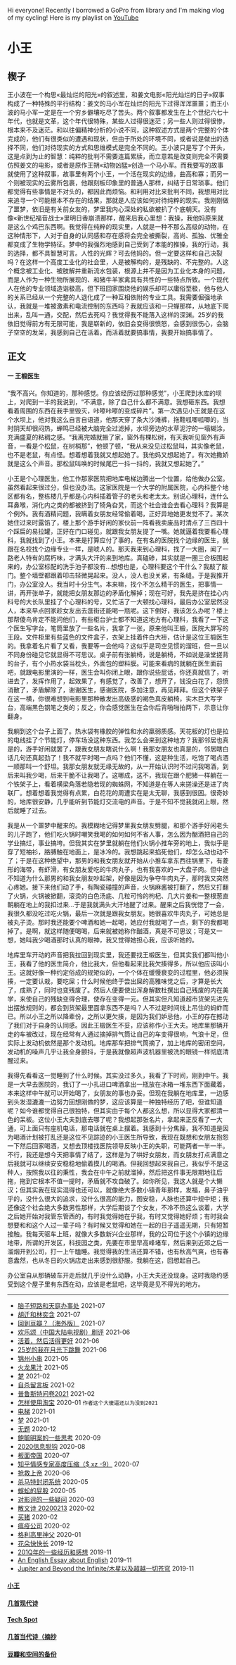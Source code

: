 Hi everyone! Recently I borrowed a GoPro from library and I'm making vlog of my cycling! Here is my playlist on [YouTube](https://www.youtube.com/playlist?list=PL0wVzLkHZ9pk3T9UmPGdKZeC0BQGr6s0u)

# 小王

## 楔子

王小波在一个构思«最灿烂的阳光»的叙述里，和姜文电影«阳光灿烂的日子»叙事构成了一种特殊的平行结构：姜文的马小军在灿烂的阳光下过得浑浑噩噩；而王小波的马小军一定是在一个穷乡僻壤吃尽了苦头。两个叙事都发生在上个世纪六七十年代，也就是文革，这个年代很特殊，某些人过得很迷茫；另一些人则过得很惨，根本来不及迷茫。和以往偏精神分析的小说不同，这种叙述方式是两个完整的个体完成的，他们有很类似的遭遇和现状，但由于所处的环境不同，或者说是做出的选择不同，他们对待现实的方式和思维模式是完全不同的。王小波只是写了个开头，这是点到为止的智慧：纯粹的批判不需要连篇累牍，而立意若是改变则完全不需要仿照姜文的电影，或者是原作王朔«动物凶猛»创造一个马小军。而我要写的故事就使用了这种叙事，故事里有两个小王，一个活在现实的边缘，曲高和寡；而另一个则被现实的云雾所包裹，他跟刻板印象里的普通人那样，纠结于日常琐事。他们都觉得有些事情是不对头的，都因此而烦恼。和利用对比来批判不同，我想用对比来追寻一个可能根本不存在的结果，那就是人应该如何对待纯粹的现实。我刚刚做了噩梦，依旧是有关前女友的，梦里我内心深处的私欲被扒了个底朝天。没有像«新世纪福音战士»里明日香崩溃那样，醒来后我心里想：我操，我他妈原来就是这么个鸡巴东西啊。我觉得在纯粹的现实里，人就是一种不那么高级的动物，在这种情形下，人对于自身的认同感和存在感将会完全被撕裂，高尚、孤独、优雅全都变成了生物学特征。梦中的我强烈地感到自己受到了本能的推搡，我的行动，我的选择，都不具智慧可言。人性的光辉？可去他妈的。但一定要这样和自己决裂吗？在这样一个高度工业化的社会里，人是被解构的，是残缺的、不完整的。人这个概念被工业化、被肢解并重新流水包装，根源上并不是因为工业化本身的问题，而是人作为一种生物所展现的、和猪牛羊家禽具有共性的一些特点所致。一个现代人在他的专业领域造诣极高，但下班回家围绕他的娱乐却可以庸俗至极，他与他人的关系已经从一个完整的人退化成了一种互相依附的专业工具。我需要倔强地承认，我就是一堆被激素和电流控制的东西吗？我就应该和一只蟬那样，从地底下爬出来，乱叫一通，交配，然后去死吗？我觉得我不能落入这样的深渊。25岁的我依旧觉得前方有无限可能，我是崭新的，依旧会变得很愤怒，会感到很伤心，会脑子空空的发呆，我感到自己在活着。而活着就要搞事情，我要开始搞事情了。

## 正文

#### 一 王椴医生

“我不高兴。你知道的，那种感觉。你应该经历过那种感觉”，小王爬到水库的坝上，对爬到一半的我说到，“不满意，除了自己什么都不满意。我想砸东西。我想看着周围的东西在我手里毁灭，咔嚓咔嚓的变成碎片”。第一次遇见小王就是在这个水坝上，他对我这么自言自语道，他那天穿了条大沙滩裤，拖鞋呱唧呱唧的，当时阴天却很闷热，蝉鸣已经被大脑完全过滤掉，水坝旁边的水草泥泞的一塌糊涂，充满盛夏的粘稠之感。“我离完婚就搬了家，窗外有棵松树，有天我听见窗外有声音，一看是个松鼠，在树梢那”，他顿了顿，“我从来没见过松鼠叫，其实像老鼠，也不是老鼠，有点怪。想着想着我就又想起她了。我他妈又想起她了。有次她撒娇就是这么个声音。那松鼠叫唤的时候尾巴一抖一抖的，我就又想起她了。”

小王是个心理医生，他工作那家医院把地库电梯边腾出一个位置，给他做办公室。虽然看起来很过分，但也没办法。这家医院是一个大学的附属医院，心内科整个地区都有名，整栋楼几乎都是心内科插着管子的老头和老太太。别说心理科，连什么耳鼻喉，消化内之类的都被挤到了犄角旮旯，而这个社会谁会去看心理科？我算是个例外。我有酒精问题，我瞒着女朋友经常偷着喝，正好异地她更发觉不了。某次她住过来时露馅了，楼上那个游手好闲的家伙前一阵看我卖废品时清点了三百四十个踩扁的易拉罐，正好在门口碰见，就跟我女朋友提了一嘴。她就逼着我要看心理科，我就找到了小王。本来是打算应付了事的，在有名的医院找个边缘的医生，就跟在名校找个边缘专业一样，是唬人的。那天我来到心理科，找了一大圈，闻了一路老人特有的腐朽味，才满头大汗的来到地库。真磕碜，其实就是一圈三合板围起来的，办公室标配的洗手池子都没有...想想也是，心理科要这个干什么？我敲了敲门。整个墙壁都跟着叩击轻微晃起来。没人，没人也没关紧，有条缝。于是我推开门，办公室没人。我当时十分生气。本来嘛，找个不怎么精干的医生，把事情一讲，再开张单子，就能把女朋友那边的矛盾化解掉；现在可好，我先是挤在挂心内科号的大长队里挂了个心理科的号，又忙活了一大顿找心理科，最后办公室居然没人，本来早点回家趁女友出去逛街还能喝一瓶呢。这下倒好，我该怎么办呢？楼上那帮傻鸟肯定不能问他们，有些柜台护士都不知道这地方有心理科，我看了一下这个医生写字台，笔筒里放了一些名片，我拿了一张，原来他叫王椴，医院大屏写的王段。文件柜里有些蓝色的文件盒子，衣架上挂着件白大褂，估计是这位王椴医生的。我拿着名片看了又看，我要等一会他吗？这似乎是司空见惯的溜班，但一旦以不同身份碰见它就显得不可思议。桌子前有张躺椅，说是躺椅，不如说是澡堂搓背的台子，有个小热水袋当枕头，外面包的塑料膜。可能来看病的就躺在医生面前吧，就跟电影里演的一样，医生会叫你闭上眼，跟你说些屁话，你还真就信了，听进去了，发挥作用了，起效果了，有感觉了，改善了，想开了，钱没白花了，怨愤消散了，矛盾解除了，谢谢医生，感谢医院，多加注意，再见拜拜。但这个铁架子在这一横，你很难想到电影里那种散发出高级感的褐色真皮躺椅，实木巨大写字台，高端黑色钢笔之类的；反之，你会感觉医生在会你后背啪啪拍两下，示意让你翻身。

我躺到这个台子上面了。热水袋有橡胶的弹性和水的羸弱质感。天花板的灯也是拉的电线挂了个节能灯，停车场没这种东西。我怎么会来到这种地方？我那邻居也真是的，游手好闲就罢了，跟我女朋友瞎说什么啊！我那女朋友也真是的，邻居瞎白话几句还真起劲了！我不就平时喝一点吗？他们不懂，这是种生活，吃饱了喝点酒一顺那叫一个舒坦。我那女朋友就无缘无故的，从一开始认识时不过问我喝酒，到后来叫我少喝，后来干脆不让我喝了。这哪成，这不，我现在跟个肥猪一样躺在一个铁架子上，看着横梁角落若隐若现的蜘蛛网，不知道是在等人来搓澡还是进了肉联厂。想着想着我觉得有点累，白花花的周遭实在是太无聊，我感到很困。很奇妙的，地库很安静，几乎能听到节能灯交流电的声音。于是不知不觉我就闭上眼，然后就睡了过去。

我是从一个噩梦中醒来的。我模糊地记得梦里我女朋友劈腿，和那个游手好闲老头的儿子跑了，他们吃火锅时嘲笑我喝的如何如何不省人事，怎么因为酗酒把自己的学业搞烂，事业搞垮。但我其实在梦里就躺在他们火锅小推车旁的地上，我似乎是穿了短袖衫，胳膊触在地面上，是冰冷的。我想跳起来掐死他们，却怎么动也动不了；于是在这种绝望中，那男的和我女朋友就开始从小推车拿东西往锅里下，有菱形的海带，有虾滑，有女朋友爱吃的牛肉丸子，也有我喜欢的一大盘子肉。但中途不知道为什么那男的和我女朋友吵起架，好像是因为争夺牛肉丸子，那时我又突然心疼她。接下来他们动了手，有陶瓷碰撞的声音，火锅麻酱被打翻了，然后又打翻了火锅，火锅被掀翻，滚烫的白色汤底、几粒可怜的枸杞、几大片姜和一整根葱直朝躺在地上的我扣过来...于是我就满头大汗地醒了过来。醒来之后我恍惚了一会，我很久都没吃过吃火锅，最后一次就是跟我女朋友。她很喜欢牛肉丸子，可她总是被丸子烫。那时我还能要个啤酒和她一起喝，她应付我就喝了一点，剩下的我都喝掉了。是啊，就这样随便喝喝，后来就被她称作酗酒，真是不可思议；可是又一想，她叫我少喝酒那时认真的眼神，我又觉得她担心我，应该听她的。

地库里车开动的声音把我拉回到现实里，我还要找王椴医生，但其实我们都叫他小王，我看了他的医生简介，他比我大，但他看起来比我欠揍得多，所以他应该叫小王。这就好像一种约定俗成的规矩似的，一个个体在缓慢衰变的过程里，他必须挨揍，一定要认栽，要吃屎；什么时候他终于尝出屎的高雅味觉之后，才算是长大了，成熟了，同时也变残废了。然后人便要使出浑身解数杜撰出自己残废的内在美学，来使自己的残缺变得合理，使存在变得一元。但其实但凡知道超市货架先进先出摆放规则的，都会到货架最里面拿东西不是吗？人不过是时间线上吊住的蚂蚱而已。所以小王之所以降辈份，之所以更欠揍，是因为我们妒忌他，小王的存在撼动了我们对于自身的认同感。因此王椴医生不妥，应该称作小王大夫。地库里那辆开走的车被改过，现在经常有人通过摘掉排气筒让自己的车变得很响，气浪十足，但实际上发动机依然是那个发动机。地库那车把排气筒摘了，加上地库的密闭空间，发动机的噪声几乎让我全身颤抖，于是我就像超声波机器里被洗的眼镜一样彻底清醒过来。

我得先看看这一觉睡到了什么时候。其实没过多久，我看了下时间，刚到中午。我是一大早去医院的，我订了一小扎进口啤酒拿出一瓶放在冰箱一堆东西下面藏着，本来这样中午就可以开始喝了，女朋友的事也办妥。但现在我躺在地库里，一边感到头发湿漉漉一边努力回想刚做的梦，这应该算是一种独特经历了吧，但谁知道呢？如今谁都觉得自己很独特，但其实由于每个人都这么想，所以显得大家都清一色的呆板。这位小王大夫到底去哪了呢？我想起那张名片，拿起来正反看了一大通，可上面只有座机电话，那电话就在桌上摆着。我感到十分焦躁，我不知道是因为喝酒计划被打乱还是这位不见踪迹的小王医生所导致，我现在既想和女朋友抱怨一下然后回家喝酒，又想去顶楼找医院领导反映小王的失职，可能两者一半一半。不行，我还是想今天把事情了结了，这样是为了哄好女朋友，而女朋友打点满意之后我就可以继续安安稳稳地偷着摸儿的喝酒。但我回想起来我自己，我似乎不是这种人，按照我以往的秉性，我会在中午之前就溜掉，然后把这件事无限期地往后拖，拖到它根本不值一提时，矛盾就不攻自破了。如你所见，我这人就是个大懒汉；但其实我在现实混得也还可以，就像绝大多数小镇青年那样，发福，鼻子油乎乎的，没什么很大的追求，没什么很高的能力，图安稳，人脉也还算中规中矩；我还像这个社会绝大多数男性那样，大学后期谈了个女友，不冷不热这么谈着，大学之后她开始对我管东管西的，有时我觉得她在乎我，有时又觉得她好烦；有时我会想要和和这个人过一辈子吗？有时候又觉得和她在一起的日子遥遥无期，只有短暂接触。我每天驱车上班，就像大多数新兴企业那样，我的公司位于这个小镇的边缘地带，所谓的开发区，科技园之类，先要在市里早高峰堵车，然后来到近郊之后一溜烟开到公司，打一上午瞌睡。我觉得我的生活还算不错，也有秋高气爽，也有春意盎然，也从冬日的火锅店走出来感到很舒服。我躺在这，回想起自己。

办公室自从那辆破车开走后就几乎没什么动静，小王大夫还没现身。这时我隐约感受到这个屋子里有东西在动，应该是老鼠吧，这毕竟是见不得光的地方。


---
* [脑子短路和天庭办事处](posts/2021-07-oracle.md) 2021-07
* [胡迁和林奕含](posts/2021-07-killer.md) 2021-07
* [回到豆瓣？（海外版）](posts/2021-07-dbrt.md) 2021-07
* [欢乐颂（中国大陆电视剧）剧评](posts/2021-06-tv.md) 2021-06
* [活着，然后活得更好](posts/2021-06-motiv.md) 2021-06
* [25岁的我在月光下跳舞](posts/2021-06-25.md) 2021-06
* [锦州小串](posts/2021-05-bbq.md) 2021-05
* [火龙果汁](posts/2021-05-13-dragonfruit.md) 2021-05
* [梦](posts/2021-02-22-dream.md) 2021-02
* [自杀留言板](posts/2021-02-suicide.md) 2021-02
* [普鲁斯特问卷2021](posts/2021-02-q.md) 2021-02
* [怎样使用淘宝](posts/2020-01-taobao.md) 2020-01 `作者这个大傻逼还以为没到2021`
* [电梯](posts/2021-01-e.md) 2021-01
* [梦](posts/2021-01-dream.md) 2021-01
* [无题](posts/2020-12-28-none.md) 2020-12
* [鲍毓明案的一些思考](posts/2020-08-sh.md) 2020-09
* [2020信息脱钩](posts/2020-08-detach.md) 2020-08
* [板面帝国](posts/2020-07-28-bmatrix.md) 2020-07
* [知乎情感专家高度压缩（$ xz -9）](posts/2020-07-zhihu.md) 2020-07
* [抢救上帝](posts/2020-06-rescue-of-god.md) 2020-06
* [杀马特封闭系统](posts/2020-05-21-closure.md) 2020-05
* [蜈蚣的屁股](posts/2020-05-14-ass.md) 2020-05
* [对影评的一些疑问](posts/2020-03-11-mreview.md) 2020-03
* [散文诗 20200213](posts/2020-02-13-v.md) 2020-02
* [买猪](posts/2020-02-09-pig.md) 2020-02
* [瘟疫公司](posts/2020-02-02-ncov.md) 2020-02
* [格利高里神父](posts/2020-01-05-hl2.md) 2020-01
* [花朵快快长](posts/2019-12-21-none.md) 2019-12
* [201Q年的一些经历和感想](posts/2019-11-30-q.md) 2019-11
* [An English Essay about English](posts/2019-11-english.md) 2019-11
* [Jupiter and Beyond the Infinite/木星以及超越一切苍穹](posts/2019-11-26-idx.md) 2019-11

#### [小王](index_wang.md)

#### [几首现代诗](index_mverse.md)

#### [Tech Spot](index_tech.md)

#### [几首当代诗（摘抄](contemporary/intro.md)

#### [豆瓣和空间的备份](index_history.md)
